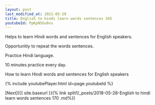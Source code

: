 ```yaml
---
layout: post
last_modified_at: 2021-03-29
title: English to hindi learn words sentences 345 
youtubeId: PpKpNSGv8vs
---
```

 
 
Helps to learn Hindi words and sentences for English speakers.

Opportunitiy to repeat the words sentences. 

Practice Hindi language. 
 
10 minutes practice every day. 
 
How to learn Hindi words and sentences for English speakers 
 
{% include youtubePlayer.html id=page.youtubeId %}
 
 
[Next]({{ site.baseurl }}{% link  split1/_posts/2018-05-28-English to hindi learn words sentences 170 .md%})
 
